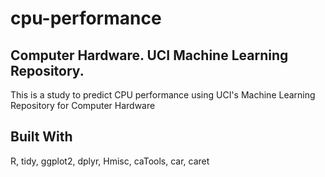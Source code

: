 # cpu-performance
## Computer Hardware. UCI Machine Learning Repository.
This is a study to predict CPU performance using UCI's Machine Learning Repository for Computer Hardware

## Built With
R, tidy, ggplot2, dplyr, Hmisc, caTools, car, caret
